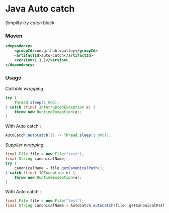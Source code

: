 # Java Auto catch

Simplify *try catch* block

### Maven
```xml
<dependency>
    <groupId>com.github.vgalloy</groupId>
    <artifactId>auto-catch</artifactId>
    <version>1.1.1</version>
</dependency>
```

### Usage

*Callable wrapping*:
```java
try {
    Thread.sleep(1_000);
} catch (final InterruptedException e) {
    throw new RuntimeException(e);
}
```

With Auto catch :
```java
AutoCatch.autoCatch(() -> Thread.sleep(1_000));
```

*Supplier wrapping*:
```java
final File file = new File("test");
final String canonicalName;
try {
    canonicalName = file.getCanonicalPath();
} catch (final IOException e) {
    throw new RuntimeException(e);
}
```

With Auto catch :
```java
final File file = new File("test");
final String canonicalName = AutoCatch.autoCatch(file::getCanonicalPath);
```



